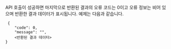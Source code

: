 API 호출이 성공하면 마지막으로 반환된 결과의 오류 코드는 0이고 오류 정보는 비어 있으며 반환한 결과 데이터가 표시됩니다.
예제는 다음과 같습니다.
```
 {
    "code": 0,
    "message": "",
    <반환된 결과 데이터>
}
```
